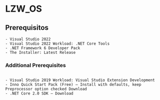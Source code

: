 # LZW_OS
## Prerequisitos
```
- Visual Studio 2022
- Visual Studio 2022 Workload: .NET Core Tools
- .NET Framework 6 Developer Pack
- The Installer: Latest Release
```
### Additional Prerequisites
```

- Visual Studio 2019 Workload: Visual Studio Extension Development
- Inno Quick Start Pack (Free) – Install with defaults, keep Preprocessor option checked Download
- .NET Core 2.0 SDK – Download

```
